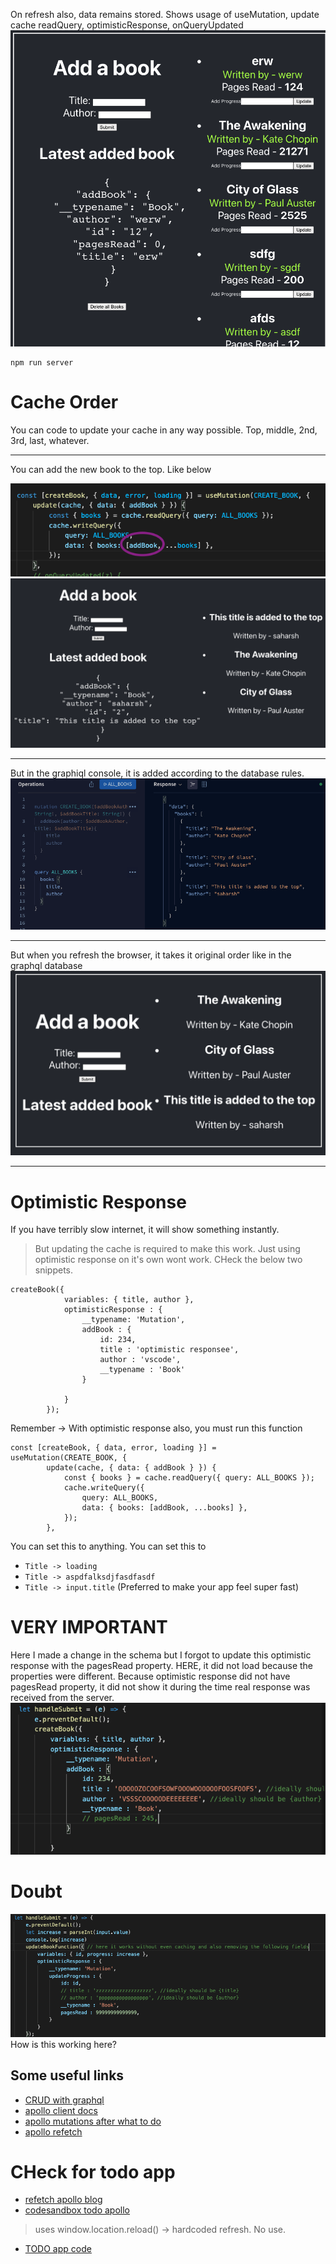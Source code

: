 On refresh also, data remains stored.
Shows usage of useMutation, update cache readQuery, optimisticResponse, onQueryUpdated
![](2021-08-18-06-29-49.png)
```
npm run server
```
# Cache Order 
You can code to update your cache in any way possible. Top, middle, 2nd, 3rd, last, whatever.

-----
You can add the new book to the top. Like below

![](2021-08-18-03-38-01.png)
![](2021-08-18-03-40-10.png)

------




But in the graphiql console, it is added according to the database rules.
![](2021-08-18-03-41-33.png) 

-------
But when you refresh the browser, it takes it original order like in the graphql database
![](2021-08-18-03-42-15.png)

-------
# Optimistic Response 
If you have terribly slow internet, it will show something instantly. 
> But updating the cache is required to make this work. Just using optimistic response on it's own wont work. CHeck the below two snippets.
```
createBook({
			variables: { title, author },
            optimisticResponse : {
                __typename: 'Mutation',
                addBook : {
                    id: 234,
                    title : 'optimistic responsee',
                    author : 'vscode',
                    __typename : 'Book'
                }
                
            }
		});
```
Remember -> With optimistic response also, you must run this function 
```
const [createBook, { data, error, loading }] = useMutation(CREATE_BOOK, {
		update(cache, { data: { addBook } }) {
			const { books } = cache.readQuery({ query: ALL_BOOKS });
			cache.writeQuery({
				query: ALL_BOOKS,
				data: { books: [addBook, ...books] },
			});
		},
```


You can set this to anything. You can set this to 
- `Title -> loading` 
- `Title -> aspdfalksdjfasdfasdf` 
- `Title -> input.title` (Preferred to make your app feel super fast)

# VERY IMPORTANT
Here I made a change in the schema but I forgot to update this optimistic response with the pagesRead property. HERE, it did not load because the properties were different. Because optimistic response did not have pagesRead property, it did not show it during the time real response was received from the server.
![](2021-08-18-05-22-36.png)

# Doubt
![](2021-08-18-06-26-59.png)
How is this working here?

## Some useful links
- [CRUD with graphql](https://codesource.io/build-a-crud-application-with-react-and-apollo-graphql/)
- [apollo client docs](https://www.apollographql.com/docs/react/api/react/hooks/#usemutation)
- [apollo mutations after what to do](https://www.apollographql.com/docs/react/data/mutations/#making-all-other-cache-updates)
- [apollo refetch ](https://www.apollographql.com/docs/react/data/mutations/#refetching-queries)


# CHeck for todo app
- [refetch apollo blog](https://www.apollographql.com/blog/apollo-client/caching/when-to-use-refetch-queries/)
- [codesandbox todo apollo](https://codesandbox.io/s/github/apollographql/docs-examples/tree/main/full-stack/todo-list/todo-list-client?fontsize=14&hidenavigation=1&theme=dark)


> uses window.location.reload() -> hardcoded refresh. No use.
- [TODO app code](https://codesource.io/build-a-crud-application-with-react-and-apollo-graphql/)
